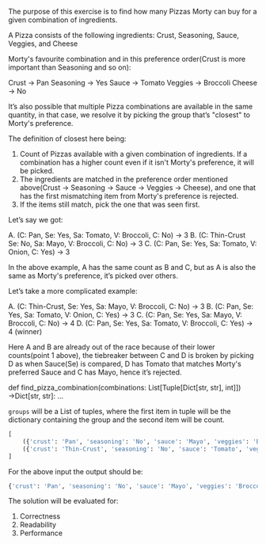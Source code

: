 The purpose of this exercise is to find how many Pizzas Morty can buy for a given combination of ingredients.

A Pizza consists of the following ingredients: Crust, Seasoning, Sauce, Veggies, and Cheese

Morty's favourite combination and in this preference order(Crust is more important than Seasoning and so on):

Crust → Pan
Seasoning → Yes
Sauce → Tomato
Veggies → Broccoli
Cheese → No

It’s also possible that multiple Pizza combinations are available in the same quantity, in that case, we resolve it by picking the group
that’s "closest" to Morty's preference.

The definition of closest here being:

1. Count of Pizzas available with a given combination of ingredients. If a combination has a higher count even if it isn't Morty's preference, it will be picked.
2. The ingredients are matched in the preference order mentioned above(Crust → Seasoning → Sauce → Veggies → Cheese),
   and one that has the first mismatching item from Morty's preference is rejected.
3. If the items still match, pick the one that was seen first.

Let’s say we got:

A. (C: Pan, Se: Yes, Sa: Tomato, V: Broccoli, C: No) → 3
B. (C: Thin-Crust Se: No, Sa: Mayo, V: Broccoli, C: No) → 3
C. (C: Pan, Se: Yes, Sa: Tomato, V: Onion, C: Yes) → 3

In the above example, A has the same count as B and C, but as A is also the same as Morty's preference, it’s picked over others.

Let’s take a more complicated example:

A. (C: Thin-Crust, Se: Yes, Sa: Mayo, V: Broccoli, C: No) → 3
B. (C: Pan, Se: Yes, Sa: Tomato, V: Onion, C: Yes) → 3
C. (C: Pan, Se: Yes, Sa: Mayo, V: Broccoli, C: No) → 4
D. (C: Pan, Se: Yes, Sa: Tomato, V: Broccoli, C: Yes) → 4 (winner)

Here A and B are already out of the race because of their lower counts(point 1 above),
the tiebreaker between C and D is broken by picking D as when Sauce(Se) is compared,
D has Tomato that matches Morty's preferred Sauce and C has Mayo, hence it’s rejected.

def find_pizza_combination(combinations: List[Tuple[Dict[str, str], int]]) →Dict[str, str]:
...

`groups` will be a List of tuples, where the first item in tuple will be the dictionary containing the group and the second item will be count.

```python
[
    ({'crust': 'Pan', 'seasoning': 'No', 'sauce': 'Mayo', 'veggies': 'Broccoli', 'cheese': 'No'}, 4),
    ({'crust': 'Thin-Crust', 'seasoning': 'No', 'sauce': 'Tomato', 'veggies': 'Broccoli', 'cheese': 'No'}, 2),
]
```

For the above input the output should be:

```python
{'crust': 'Pan', 'seasoning': 'No', 'sauce': 'Mayo', 'veggies': 'Broccoli', 'cheese': 'No'}
```

The solution will be evaluated for:

1. Correctness
1. Readability
1. Performance
